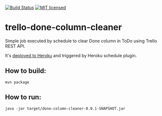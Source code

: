 [![Build Status](https://travis-ci.org/gleb-kosteiko/trello-done-column-cleaner.svg?branch=master)](https://travis-ci.org/gleb-kosteiko/trello-done-column-cleaner)
[![MIT licensed](https://img.shields.io/badge/license-MIT-blue.svg)](./LICENSE)

# trello-done-column-cleaner

Simple job executed by schedule to clear Done column in ToDo using Trello REST API.

It's [deployed to Heroku](https://dashboard.heroku.com/apps/trello-done-column-cleaner) and triggered by Heroku schedule plugin.

## How to build:

`mvn package`

## How to run:

`java -jar target/done-column-cleaner-0.0.1-SNAPSHOT.jar`
